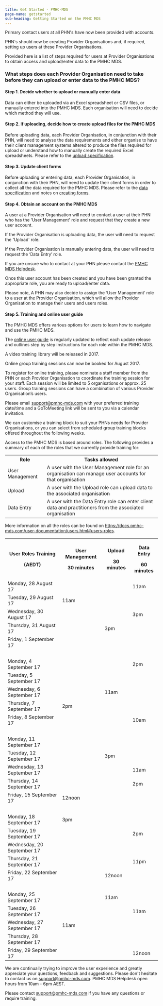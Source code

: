 ```yaml
---
title: Get Started - PMHC-MDS
page-name: getstarted
sub-heading: Getting Started on the PMHC MDS
---
```

Primary contact users at all PHN's have now been provided with accounts.

PHN's should now be creating Provider Organisations and, if required, setting
up users at these Provider Organisations.

Provided here is a list of steps required for users at Provider Organisations to obtain access and upload/enter data
to the PMHC MDS.

### What steps does each Provider Organisation need to take before they can upload or enter data to the PMHC MDS?

#### Step 1. Decide whether to upload or manually enter data

Data can either be uploaded via an Excel spreadsheet or CSV files, or manually entered into the PMHC MDS. Each organisation will need to decide which method they will use.

#### Step 2. If uploading, decide how to create upload files for the PMHC MDS

Before uploading data, each Provider Organisation, in conjunction with their PHN,
will need to analyse the data requirements and either organise
to have their client management systems altered to produce the files required
for upload or understand how to manually create the required Excel spreadsheets.
Please refer to the <a href="//docs.pmhc-mds.com/data-specification/upload-specification.html">upload specification</a>.

#### Step 3. Update client forms

Before uploading or entering data, each Provider Organisation, in conjunction with their PHN,
will need to update their client forms in order to collect all
the data required for the PMHC MDS. Please refer to the
<a href="//docs.pmhc-mds.com/data-specification/index.html">data specification</a> and notes on
<a href="//docs.pmhc-mds.com/data-specification/form-creation.html">creating forms</a>.

#### Step 4. Obtain an account on the PMHC MDS

A user at a Provider Organisation will need to contact a user at their PHN who has the 'User Management' role and request that they create a new user account.

If the Provider Organisation is uploading data, the user will need to request the 'Upload' role.

If the Provider Organisation is manually entering data, the user will need to request the ‘Data Entry’ role.

If you are unsure who to contact at your PHN
please contact the <a href="mailto:support@pmhc-mds.com">PMHC MDS Helpdesk</a>.

Once this user account has been created and you have been granted the appropriate role, you are ready to upload/enter data.

Please note, A PHN may also decide to assign the ‘User Management’ role to a user at the Provider Organisation, which will allow the Provider Organisation to manage their users and users roles.

#### Step 5. Training and online user guide

The PMHC MDS offers various options for users to learn how to navigate and use the PMHC MDS.

The <a href="https://docs.pmhc-mds.com/user-documentation/index.html">online user guide</a> is regularly updated to
reflect each update release and outlines step by step instructions for each role within the PMHC MDS.

A video training library will be released in 2017.

Online group training sessions can now be booked for August 2017.

To register for online training, please nominate a staff member from the PHN or each Provider Organisation to coordinate
the training session for your staff. Each session will be limited to 5 organisations or approx. 25 users. Group training
sessions can have a combination of various Provider Organisation’s users.

Please email <a href="mailto:support@pmhc-mds.com">support@pmhc-mds.com</a> with your preferred training date/time and a GoToMeeting link will be sent to you via a calendar invitation.

We can customise a training block to suit your PHNs needs for Provider Organisations, or you can select from scheduled group
training blocks offered throughout the following weeks.

Access to the PMHC MDS is based around roles. The following provides a summary of each of the roles that we currently provide training for:
<table class="table-bordered">
  <tr>
    <th>Role</th>
    <th>Tasks allowed</th>
  </tr>
  <tr>
    <td>User Management</td>
    <td>A user with the User Management role for an organisation can manage user accounts for that organisation</td>
  </tr>
  <tr>
    <td>Upload</td>
    <td>A user with the Upload role can upload data to the associated organisation</td>
  </tr>
  <tr>
    <td>Data Entry</td>
    <td>A user with the Data Entry role can enter client data and practitioners from the associated organisation</td>
  </tr>
</table>
More information on all the roles can be found on <a href="https://docs.pmhc-mds.com/user-documentation/users.html#users-roles">https://docs.pmhc-mds.com/user-documentation/users.html#users-roles</a>.

<table class="table-bordered">
  <tr>
    <th><p>User Roles Training</p><p>(AEDT)</p></th>
    <th><p>User Management</p><p>30 minutes</p></th>
    <th><p>Upload</p><p>30 minutes</p></th>
    <th><p>Data Entry</p><p>60 minutes</p></th>
  </tr>
  <tr>
    <td>Monday, 28 August 17</td>
    <td></td>
    <td></td>
    <td>11am</td>
  </tr>
  <tr>
    <td>Tuesday, 29 August 17</td>
    <td>11am</td>
    <td></td>
    <td></td>
  </tr>
  <tr>
    <td>Wednesday, 30 August 17</td>
    <td></td>
    <td></td>
    <td>3pm</td>
  </tr>
  <tr>
    <td>Thursday, 31 August 17</td>
    <td></td>
    <td>3pm</td>
    <td></td>
  </tr>
  <tr>
    <td>Friday, 1 September 17</td>
    <td></td>
    <td></td>
    <td></td>
  </tr>
  <tr>
    <td>&nbsp;</td>
    <td></td>
    <td></td>
    <td></td>
  </tr>
  <tr>
    <td>Monday, 4 September 17</td>
    <td></td>
    <td></td>
    <td>2pm</td>
  </tr>
  <tr>
    <td>Tuesday, 5 September 17</td>
    <td></td>
    <td></td>
    <td></td>
  </tr>
  <tr>
    <td>Wednesday, 6 September 17</td>
    <td></td>
    <td>11am</td>
    <td></td>
  </tr>
  <tr>
    <td>Thursday, 7 September 17</td>
    <td>2pm</td>
    <td></td>
    <td></td>
  </tr>
  <tr>
    <td>Friday, 8 September 17</td>
    <td></td>
    <td></td>
    <td>10am</td>
  </tr>
  <tr>
    <td>&nbsp;</td>
    <td></td>
    <td></td>
    <td></td>
  </tr>
  <tr>
    <td>Monday, 11 September 17</td>
    <td></td>
    <td></td>
    <td></td>
  </tr>
  <tr>
    <td>Tuesday, 12 September 17</td>
    <td></td>
    <td>3pm</td>
    <td></td>
  </tr>
  <tr>
    <td>Wednesday, 13 September 17</td>
    <td></td>
    <td></td>
    <td>11am</td>
  </tr>
  <tr>
    <td>Thursday, 14 September 17</td>
    <td></td>
    <td></td>
    <td>2pm</td>
  </tr>
  <tr>
    <td>Friday, 15 September 17</td>
    <td>12noon</td>
    <td></td>
    <td></td>
  </tr>
  <tr>
    <td>&nbsp;</td>
    <td></td>
    <td></td>
    <td></td>
  </tr>
  <tr>
    <td>Monday, 18 September 17</td>
    <td>3pm</td>
    <td></td>
    <td></td>
  </tr>
  <tr>
    <td>Tuesday, 19 September 17</td>
    <td></td>
    <td></td>
    <td>2pm</td>
  </tr>
  <tr>
    <td>Wednesday, 20 September 17</td>
    <td></td>
    <td></td>
    <td></td>
  </tr>
  <tr>
    <td>Thursday, 21 September 17</td>
    <td></td>
    <td></td>
    <td>11pm</td>
  </tr>
  <tr>
    <td>Friday, 22 September 17</td>
    <td></td>
    <td>12noon</td>
    <td></td>
  </tr>
  <tr>
    <td>&nbsp;</td>
    <td></td>
    <td></td>
    <td></td>
  </tr>
  <tr>
    <td>Monday, 25 September 17</td>
    <td></td>
    <td>11am</td>
    <td></td>
  </tr>
  <tr>
    <td>Tuesday, 26 September 17</td>
    <td></td>
    <td></td>
    <td>11am</td>
  </tr>
  <tr>
    <td>Wednesday, 27 September 17</td>
    <td>11am</td>
    <td></td>
    <td></td>
  </tr>
  <tr>
    <td>Thursday, 28 September 17</td>
    <td></td>
    <td></td>
    <td></td>
  </tr>
  <tr>
    <td>Friday, 29 September 17</td>
    <td></td>
    <td></td>
    <td>12noon</td>
  </tr>
</table>

We are continually trying to improve the user experience and greatly appreciate your questions, feedback and suggestions.
Please don't hesitate to contact us on support@pmhc-mds.com. PMHC MDS Helpdesk open hours from 10am - 6pm AEST.  

Please contact [support@pmhc-mds.com](mailto:support@pmhc-mds.com) if you have any questions or require training.
